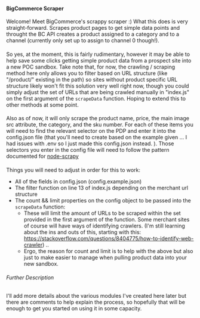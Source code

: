 #### BigCommerce Scraper

Welcome! Meet BigCommerce's scrappy scraper :) 
What this does is very straight-forward. Scrapes product pages to get simple data points and throught the BC API creates a product assigned to a category and to a channel (currently only set up to assign to channel 0 though!).

####

So yes, at the moment, this is fairly rudimentary, however it may be able to help save some clicks getting simple product data from a prospect site into a new POC sandbox. Take note that, for now, the crawling / scraping method here only allows you to filter based on URL structure (like "/product/" existing in the path) so sites without product specific URL structure likely won't fit this solution very well right now, though you could simply adjust the set of URLs that are being crawled manually in "index.js" on the first argument of the `scrapeData` function. Hoping to extend this to other methods at some point.

####
Also as of now, it will only scrape the product name, price, the main image src attribute, the category, and the sku number. For each of these items you will need to find the relevant selector on the PDP and enter it into the config.json file (that you'll need to create based on the example given ... I had issues with .env so I just made this config.json instead. ). Those selectors you enter in the config file will need to follow the pattern documented for [node-scrapy](https://www.npmjs.com/package/node-scrapy)

####
Things you will need to adjust in order for this to work:
- All of the fields in config.json (config.example.json)
- The filter function on line 13 of index.js depending on the merchant url structure
- The count && limit properties on the config object to be passed into the `scrapeData` function:
    - These will limit the amount of URLs to be scraped within the set provided in the first argument of the function. Some merchant sites of course will have ways of identifying crawlers. (I'm still learning about the ins and outs of this, starting with this: https://stackoverflow.com/questions/8404775/how-to-identify-web-crawler) .. 
    - Ergo, the reason for count and limit is to help with the above but also just to make easier to manage when pulling product data into your new sandbox.

###### Further Description
I'll add more details about the various modules I've created here later but there are comments to help explain the process, so hopefully that will be enough to get you started on using it in some capacity.